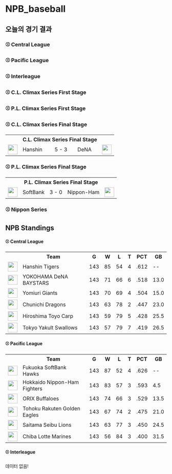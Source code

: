 # NPB_baseball


## 오늘의 경기 결과


### ⚾ Central League


### ⚾ Pacific League


### ⚾ Interleague


### ⚾ C.L. Climax Series First Stage


### ⚾ P.L. Climax Series First Stage


### ⚾ C.L. Climax Series Final Stage

<table>
  <tr>
    <th></th>
    <th colspan='3'>C.L. Climax Series Final Stage</th>
    <th></th>
  </tr>
  <tr>
    <td><img src='' width='30'></td>
    <td>Hanshin</td><td>5 - 3</td><td>DeNA</td>
    <td><img src='' width='30'></td>
  </tr>
</table>

### ⚾ P.L. Climax Series Final Stage

<table>
  <tr>
    <th></th>
    <th colspan='3'>P.L. Climax Series Final Stage</th>
    <th></th>
  </tr>
  <tr>
    <td><img src='' width='30'></td>
    <td>SoftBank</td><td>3 - 0</td><td>Nippon-Ham</td>
    <td><img src='' width='30'></td>
  </tr>
</table>

### ⚾ Nippon Series


## NPB Standings

#### ⚾ Central League

<table>
<tr><th></th><th>Team</th><th>G</th><th>W</th><th>L</th><th>T</th><th>PCT</th><th>GB</th></tr>
<tr>
    <td><img src='https://npb.jp/bis/images/pet2025_t_1.gif' width='30'></td>
    <td>Hanshin
Tigers</td>
    <td>143</td>
    <td>85</td>
    <td>54</td>
    <td>4</td>
    <td>.612</td>
    <td>--</td>
</tr>
<tr>
    <td><img src='https://npb.jp/bis/images/pet2025_db_1.gif' width='30'></td>
    <td>YOKOHAMA DeNA
BAYSTARS</td>
    <td>143</td>
    <td>71</td>
    <td>66</td>
    <td>6</td>
    <td>.518</td>
    <td>13.0</td>
</tr>
<tr>
    <td><img src='https://npb.jp/bis/images/pet2025_g_1.gif' width='30'></td>
    <td>Yomiuri
Giants</td>
    <td>143</td>
    <td>70</td>
    <td>69</td>
    <td>4</td>
    <td>.504</td>
    <td>15.0</td>
</tr>
<tr>
    <td><img src='https://npb.jp/bis/images/pet2025_d_1.gif' width='30'></td>
    <td>Chunichi
Dragons</td>
    <td>143</td>
    <td>63</td>
    <td>78</td>
    <td>2</td>
    <td>.447</td>
    <td>23.0</td>
</tr>
<tr>
    <td><img src='https://npb.jp/bis/images/pet2025_c_1.gif' width='30'></td>
    <td>Hiroshima Toyo
Carp</td>
    <td>143</td>
    <td>59</td>
    <td>79</td>
    <td>5</td>
    <td>.428</td>
    <td>25.5</td>
</tr>
<tr>
    <td><img src='https://npb.jp/bis/images/pet2025_s_1.gif' width='30'></td>
    <td>Tokyo Yakult
Swallows</td>
    <td>143</td>
    <td>57</td>
    <td>79</td>
    <td>7</td>
    <td>.419</td>
    <td>26.5</td>
</tr>
</table>

#### ⚾ Pacific League

<table>
<tr><th></th><th>Team</th><th>G</th><th>W</th><th>L</th><th>T</th><th>PCT</th><th>GB</th></tr>
<tr>
    <td><img src='https://npb.jp/bis/images/pet2025_h_1.gif' width='30'></td>
    <td>Fukuoka SoftBank
Hawks</td>
    <td>143</td>
    <td>87</td>
    <td>52</td>
    <td>4</td>
    <td>.626</td>
    <td>--</td>
</tr>
<tr>
    <td><img src='' width='30'></td>
    <td>Hokkaido Nippon-Ham
Fighters</td>
    <td>143</td>
    <td>83</td>
    <td>57</td>
    <td>3</td>
    <td>.593</td>
    <td>4.5</td>
</tr>
<tr>
    <td><img src='' width='30'></td>
    <td>ORIX
Buffaloes</td>
    <td>143</td>
    <td>74</td>
    <td>66</td>
    <td>3</td>
    <td>.529</td>
    <td>13.5</td>
</tr>
<tr>
    <td><img src='https://npb.jp/bis/images/pet2025_e_1.gif' width='30'></td>
    <td>Tohoku Rakuten
Golden Eagles</td>
    <td>143</td>
    <td>67</td>
    <td>74</td>
    <td>2</td>
    <td>.475</td>
    <td>21.0</td>
</tr>
<tr>
    <td><img src='https://npb.jp/bis/images/pet2025_l_1.gif' width='30'></td>
    <td>Saitama Seibu
Lions</td>
    <td>143</td>
    <td>63</td>
    <td>77</td>
    <td>3</td>
    <td>.450</td>
    <td>24.5</td>
</tr>
<tr>
    <td><img src='https://npb.jp/bis/images/pet2025_m_1.gif' width='30'></td>
    <td>Chiba Lotte
Marines</td>
    <td>143</td>
    <td>56</td>
    <td>84</td>
    <td>3</td>
    <td>.400</td>
    <td>31.5</td>
</tr>
</table>

#### ⚾ Interleague

데이터 없음!

